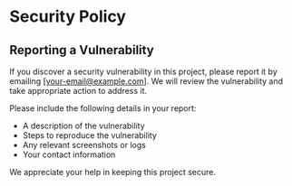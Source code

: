# Security Policy

## Reporting a Vulnerability

If you discover a security vulnerability in this project, please report it by emailing [your-email@example.com]. We will review the vulnerability and take appropriate action to address it.

Please include the following details in your report:
- A description of the vulnerability
- Steps to reproduce the vulnerability
- Any relevant screenshots or logs
- Your contact information

We appreciate your help in keeping this project secure.
